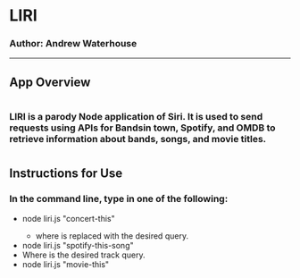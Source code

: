 # LIRI #
### Author: Andrew Waterhouse
-----------
## App Overview ##
#
### LIRI is a parody Node application of Siri.  It is used to send requests using APIs for Bandsin town, Spotify, and OMDB to retrieve information about bands, songs, and movie titles.  
#
## Instructions for Use
### In the command line, type in one of the following:
* node liri.js "concert-this" <artist name>
    * where <artist name> is replaced with the desired query.
* node liri.js "spotify-this-song" <song title>
* Where <song name> is the desired track query.
* node liri.js "movie-this" <title>
    * Where <title> is the name of the movie.
* node liri.js "do-what-it-says"
    * Which runs the spotify feature using the text on "random.txt"
## Packages used:
> [Node.js](https://nodejs.org/en/)

> [fs](https://www.npmjs.com/package/fs)

> [request](https://www.npmjs.com/package/request)

> [Bandsintown API](http://www.artists.bandsintown.com/bandsintown-api)
    
> [node-spotify-api](https://developer.spotify.com/documentation/web-api/)
    
> [OMDb API](http://www.omdbapi.com/)
- - - -
## Screenshots of Liri in progress:
using "concert-this":
![Image of concert this](pictures/Screenshot_1.png)
using "spotify-this-song":
![Image of spotify-this-song](pictures/Screenshot_2.png)
using "movie-this":
![Image of movie-this](pictures/Screenshot_3.png)
using "do-what-this-says":
![Image of concert this](pictures/Screenshot_4.png)
the random.txt information used in do-what-this-says:
![Image of concert this](pictures/Screenshot_5.png)